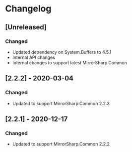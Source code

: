 # Changelog

## [Unreleased]

### Changed
- Updated dependency on System.Buffers to 4.5.1
- Internal API changes
- Internal changes to support latest MirrorSharp.Common

## [2.2.2] - 2020-03-04

### Changed
- Updated to support MirrorSharp.Common 2.2.3

## [2.2.1] - 2020-12-17

### Changed
- Updated to support MirrorSharp.Common 2.2.2